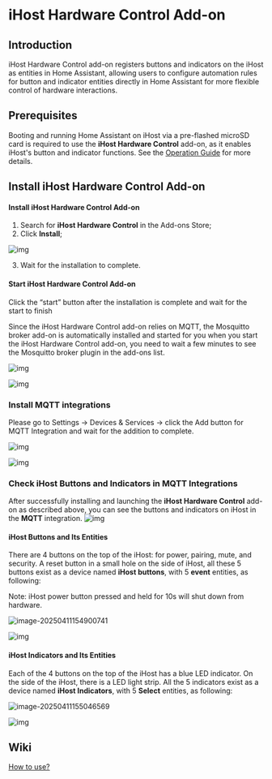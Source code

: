 # iHost Hardware Control  Add-on

## Introduction 

iHost Hardware Control add-on registers buttons and indicators on the iHost as entities in Home Assistant, allowing users to configure automation rules for button and indicator entities directly in Home Assistant for more flexible control of hardware interactions.

## Prerequisites 

Booting and running Home Assistant on iHost via a pre-flashed microSD card is required to use the **iHost Hardware Control** add-on, as it enables iHost's button and indicator functions. See the [Operation Guide](https://github.com/iHost-Open-Source-Project/ha-operating-system?tab=readme-ov-file#readme) for more details. 

## Install iHost Hardware Control Add-on

#### Install **iHost Hardware Control**  Add-on

1. Search for **iHost Hardware Control** in the Add-ons Store; 
2. Click **Install**;

![img](https://raw.githubusercontent.com/iHost-Open-Source-Project/hassio-ihost-addon/master/hassio-ihost-hardware-control/images/install.png)

3. Wait for the installation to complete.

#### Start **iHost Hardware Control**  Add-on

Click the “start” button after the installation is complete and wait for the start to finish

Since the iHost Hardware Control add-on relies on MQTT, the Mosquitto broker add-on is automatically installed and started for you when you start the iHost Hardware Control add-on, you need to wait a few minutes to see the Mosquitto broker plugin in the add-ons list.

![img](https://raw.githubusercontent.com/iHost-Open-Source-Project/hassio-ihost-addon/master/hassio-ihost-hardware-control/images/start.png)

![img](https://raw.githubusercontent.com/iHost-Open-Source-Project/hassio-ihost-addon/master/hassio-ihost-hardware-control/images/addons.png)



### Install MQTT integrations

Please go to Settings -> Devices & Services -> click the Add button for MQTT Integration and wait for the addition to complete.

![img](https://raw.githubusercontent.com/iHost-Open-Source-Project/hassio-ihost-addon/master/hassio-ihost-hardware-control/images/mqtt.png)

![img](https://raw.githubusercontent.com/iHost-Open-Source-Project/hassio-ihost-addon/master/hassio-ihost-hardware-control/images/config_mqtt.png)

### Check iHost Buttons and Indicators in MQTT Integrations

After successfully installing and launching the **iHost Hardware Control** add-on as described above, you can see the buttons and indicators on iHost in the **MQTT** integration.
![img](https://raw.githubusercontent.com/iHost-Open-Source-Project/hassio-ihost-addon/master/hassio-ihost-hardware-control/images/mqtt_devices.png)

#### iHost Buttons and Its Entities

There are 4 buttons on the top of the iHost: for power, pairing, mute, and security. A reset button in a small hole on the side of iHost, all these 5 buttons exist as a device named **iHost buttons**, with 5 **event** entities, as following: 

Note: iHost power button pressed and held for 10s will shut down from hardware.

![image-20250411154900741](https://raw.githubusercontent.com/iHost-Open-Source-Project/hassio-ihost-addon/master/hassio-ihost-hardware-control/images/ihost_buttons.png)

![img](https://raw.githubusercontent.com/iHost-Open-Source-Project/hassio-ihost-addon/master/hassio-ihost-hardware-control/images/buttons_device.png)

#### iHost  Indicators and Its Entities

Each of the 4 buttons on the top of the iHost has a blue LED indicator. On the side of the iHost, there is a LED light strip. All the 5 indicators exist as a device named **iHost Indicators**, with 5 **Select** entities, as following:

![image-20250411155046569](https://raw.githubusercontent.com/iHost-Open-Source-Project/hassio-ihost-addon/master/hassio-ihost-hardware-control/images/ihost_indicators.png)

![img](https://raw.githubusercontent.com/iHost-Open-Source-Project/hassio-ihost-addon/master/hassio-ihost-hardware-control/images/indicators_device.png)

## Wiki
[How to use?](https://github.com/iHost-Open-Source-Project/hassio-ihost-addon/wiki/hassio-ihost-hardware-control)
